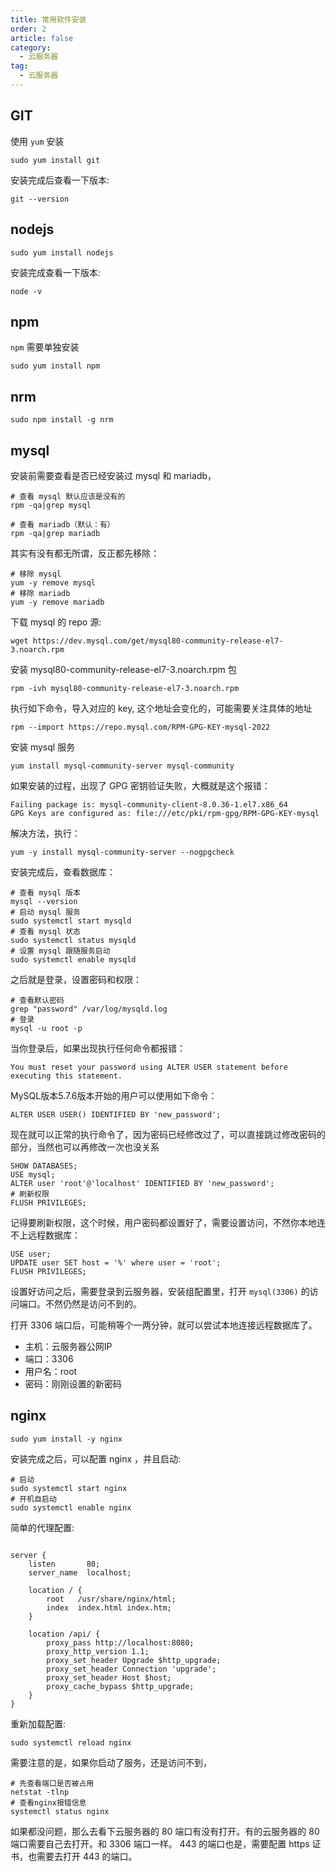 ```yaml
---
title: 常用软件安装
order: 2
article: false
category:
  - 云服务器
tag:
  - 云服务器
---
```


## GIT 

使用 `yum` 安装

```shell
sudo yum install git
```

安装完成后查看一下版本:

```shell
git --version
```

## nodejs

```shell
sudo yum install nodejs
```

安装完成查看一下版本:

```shell
node -v
```

## npm

`npm` 需要单独安装

```shell
sudo yum install npm
```

## nrm

```shell
sudo npm install -g nrm
```

## mysql

安装前需要查看是否已经安装过 mysql 和 mariadb，

```shell
# 查看 mysql 默认应该是没有的
rpm -qa|grep mysql

# 查看 mariadb（默认：有）
rpm -qa|grep mariadb
```

其实有没有都无所谓，反正都先移除：

```shell
# 移除 mysql
yum -y remove mysql
# 移除 mariadb
yum -y remove mariadb
```

下载 mysql 的 repo 源: 

```shell
wget https://dev.mysql.com/get/mysql80-community-release-el7-3.noarch.rpm
```

安装 mysql80-community-release-el7-3.noarch.rpm 包

```shell
rpm -ivh mysql80-community-release-el7-3.noarch.rpm
```

执行如下命令，导入对应的 key, 这个地址会变化的，可能需要关注具体的地址

```shell
rpm --import https://repo.mysql.com/RPM-GPG-KEY-mysql-2022
```

安装 mysql 服务

```shell
yum install mysql-community-server mysql-community
```

如果安装的过程，出现了 GPG 密钥验证失败，大概就是这个报错：

```text
Failing package is: mysql-community-client-8.0.36-1.el7.x86_64  
GPG Keys are configured as: file:///etc/pki/rpm-gpg/RPM-GPG-KEY-mysql
```

解决方法，执行：

```shell
yum -y install mysql-community-server --nogpgcheck
```

安装完成后，查看数据库：

```shell
# 查看 mysql 版本
mysql --version
# 启动 mysql 服务
sudo systemctl start mysqld
# 查看 mysql 状态
sudo systemctl status mysqld
# 设置 mysql 跟随服务启动
sudo systemctl enable mysqld
```

之后就是登录，设置密码和权限：

```shell
# 查看默认密码
grep "password" /var/log/mysqld.log
# 登录
mysql -u root -p
```

当你登录后，如果出现执行任何命令都报错：

```text
You must reset your password using ALTER USER statement before executing this statement.
```

MySQL版本5.7.6版本开始的用户可以使用如下命令：

```shell
ALTER USER USER() IDENTIFIED BY 'new_password';
```

现在就可以正常的执行命令了，因为密码已经修改过了，可以直接跳过修改密码的部分，当然也可以再修改一次也没关系

```shell
SHOW DATABASES;
USE mysql;
ALTER user 'root'@'localhost' IDENTIFIED BY 'new_password';
# 刷新权限
FLUSH PRIVILEGES;
```

记得要刷新权限，这个时候，用户密码都设置好了，需要设置访问，不然你本地连不上远程数据库：

```shell
USE user;
UPDATE user SET host = '%' where user = 'root';
FLUSH PRIVILEGES;
```

设置好访问之后，需要登录到云服务器，安装组配置里，打开 `mysql(3306)` 的访问端口。不然仍然是访问不到的。

打开 3306 端口后，可能稍等个一两分钟，就可以尝试本地连接远程数据库了。

- 主机：云服务器公网IP
- 端口：3306
- 用户名：root
- 密码：刚刚设置的新密码

## nginx

```shell
sudo yum install -y nginx
```

安装完成之后，可以配置 nginx ，并且启动:

```shell
# 启动
sudo systemctl start nginx
# 开机自启动
sudo systemctl enable nginx
```

简单的代理配置:

```text
 
server {
    listen       80;
    server_name  localhost;
 
    location / {
        root   /usr/share/nginx/html;
        index  index.html index.htm;
    }
 
    location /api/ {
        proxy_pass http://localhost:8080;
        proxy_http_version 1.1;
        proxy_set_header Upgrade $http_upgrade;
        proxy_set_header Connection 'upgrade';
        proxy_set_header Host $host;
        proxy_cache_bypass $http_upgrade;
    }
}
```

重新加载配置:

```shell
sudo systemctl reload nginx
```

需要注意的是，如果你启动了服务，还是访问不到，

```shell
# 先查看端口是否被占用
netstat -tlnp
# 查看nginx报错信息
systemctl status nginx
```

如果都没问题，那么去看下云服务器的 80 端口有没有打开。有的云服务器的 80 端口需要自己去打开。和 3306 端口一样。
443 的端口也是，需要配置 https 证书，也需要去打开 443 的端口。
